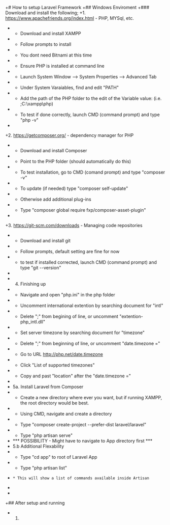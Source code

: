 +# How to setup Laravel Framework
 +## Windows Enviroment
 +### Download and install the following; 
 +1. https://www.apachefriends.org/index.html - PHP, MYSql, etc.
 + * Download and install XAMPP
 + * Follow prompts to install
 + * You dont need Bitnami at this time
 + * Ensure PHP is installed at command line
 + * Launch System Window --> System Properties --> Advanced Tab
 + * Under System Varaiables, find and edit "PATH"
 + * Add the path of the PHP folder to the edit of the Variable value: (i.e. ;C:\xampp\php)
 + * To test if done correctly, launch CMD (command prompt) and type "php -v"
 +          
 +2. https://getcomposer.org/ - dependency manager for PHP
 + * Download and install Composer
 + * Point to the PHP folder (should automatically do this)
 + * To test installation, go to CMD (comand prompt) and type "composer -v"
 + * To update (if needed) type "composer self-update"
 + * Otherwise add additional plug-ins
 +   * Type "composer global require fxp/composer-asset-plugin"
 +      
 +3. https://git-scm.com/downloads - Managing code repositories
 + * Download and install git
 + * Follow prompts, default setting are fine for now
 + * to test if installed corrected, launch CMD (command prompt) and type "git --version"
 + 
 + 4. Finishing up
 +  * Navigate and open "php.ini" in the php folder
 +  * Uncomment international extention by searching document for "intl"
 +    * Delete ";" from begining of line, or uncomment "extention-php_intl.dll"
 +  * Set server timezone by searching document for "timezone" 
 +    * Delete ";" from beginning of line, or uncomment "date.timezone ="
 +    * Go to URL http://php.net/date.timezone
 +    * Click "List of supported timezones"
 +    * Copy and past "location" after the "date.timezone ="
 +    
 + 5a. Install Laravel from Composer
 +  * Create a new directory where ever you want, but if running XAMPP, the root directory would be best.
 +  * Using CMD, navigate and create a directory
 +  * Type "composer create-project --prefer-dist laravel/laravel"
 +  * Type "php artisan serve"
 +    *** POSSIBILITY - Might have to navigate to App directory first ***
 + 5.b Additional Flexability
 +   * Type "cd app" to root of Laravel App
 +   * Type "php artisan list"
 +     * This will show a list of commands available inside Artisan
 +     
 +  
 +## After setup and running
 +  1. 
